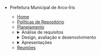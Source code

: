 - Prefeitura Municipal de Arco-Íris


  - [Home](/)
  - [Políticas de Repositório](politicas_do_repositorio.md)
  - [Planejamento](planejamento.md)
  - <details><summary><a style="display: inline;">Análise de requisitos</summary></a>
    <ul>
      <li><a href="#/analise_de_requisitos/perfil_de_usuario">Perfil de usuário</a></li>
      <li><a href="#/analise_de_requisitos/personas">Personas</a></li>
      <li><a href="#/analise_de_requisitos/analise_de_tarefas">Análise de tarefas</a></li>
      <li><a href="#/analise_de_requisitos/principios">Princípios Gerais</a></li>
      <li><a href="#/analise_de_requisitos/metas_usabilidade">Metas de usabilidade</a></li>
      <li><a href="#/analise_de_requisitos/guia_de_estilo">Guia de Estilo</a></li>
    </ul>
    </details>
    <details><summary><a style="display: inline;">Design, avaliação e desenvolvimento</summary></a>
    <ul>
      <li><a href="#/design_avaliacao_desenvolvimento/storyboard">Storyboard</a></li>
      <li><a href="#/design_avaliacao_desenvolvimento/planejamento_avaliacao_storyboard">Planejamento da avaliação do Storyboard</a></li>
      <li><a href="#/design_avaliacao_desenvolvimento/avaliacao_storyboard.md">Avaliação Storyboard e Análise de Tarefas</a></li>
      <li><a href="#/design_avaliacao_desenvolvimento/prototipo_em_papel.md">Protótipo em Papel</a></li>
      <li><a href="#/design_avaliacao_desenvolvimento/planejamento_avaliacao_prototipoPapel.md">Planejamento da avaliação do Protótipo em papel</a></li>
    </ul>
    </details>
  - <details><summary><a style="display: inline;">Apresentações</summary></a>
    <ul>
      <li><a href="#/apresentacoes/apresentacao">Apresentação Ponto de Controle 1</a></li>
      <li><a href="#/apresentacoes/apresentacao2">Apresentação Ponto de Controle 2</a></li>
      <li><a href="#/apresentacoes/apresentacao3">Apresentação Ponto de Controle 3</a></li>
    </ul>
    </details>
  - [Reuniões](/reunioes/indice_reunioes.md)
